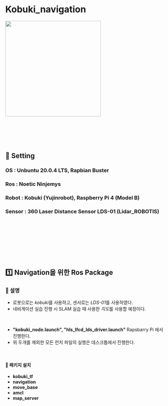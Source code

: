 # Kobuki_navigation

<img
  src = "https://user-images.githubusercontent.com/94280596/196031105-8ef81310-e586-401d-b083-aa7039b1802c.png"
  width = "300"
  height = "300"
/>


<br><br><br><br>


## :bell: Setting
### OS : Unbuntu 20.0.4 LTS, Rapbian Buster
### Ros : Noetic Ninjemys
### Robot : Kobuki (Yujinrobot),  Raspberry Pi 4 (Model B)
### Sensor : 360 Laser Distance Sensor LDS-01 (Lidar_ROBOTIS)


<br><br><br><br><br><br><br>


## :one: Navigation을 위한 Ros Package

### :speech_balloon: 설명
- 로봇으로는 *kobuki*를 사용하고, 센서로는 *LDS-01*를 사용하였다.
- 네비게이션 실습 진행 시 SLAM 실습 때 사용한 *지도*를 사용할 예정이다. 

<br>

- **"kobuki_node.launch", "hls_lfcd_lds_driver.launch"** Rapsbarry Pi 에서 진행한다.
- 위 두개를 제외한 모든 런치 파일의 실행은 데스크톱에서 진행한다.

<br>

#### :wrench: 패키지 설치
- **kobuki_tf**
- **navigation**
- **move_base**
- **amcl**
- **map_server**



















